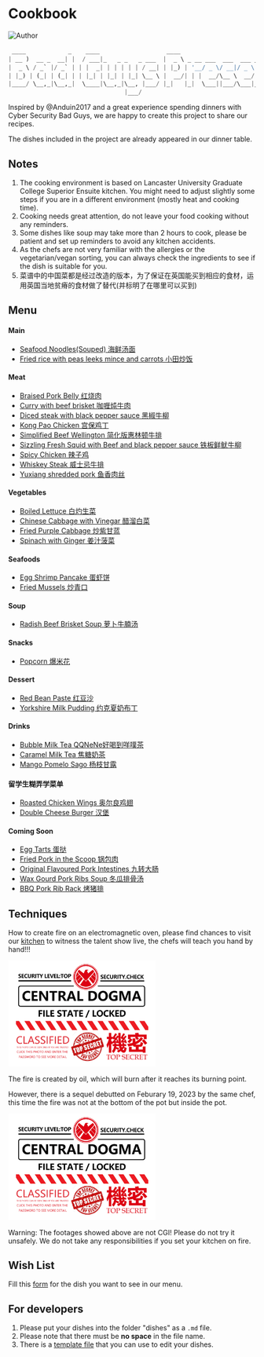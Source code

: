 # Cookbook

![Author](https://img.shields.io/badge/Author-Bad%20Guys%20Group-blue)

```python
 ____            _    ____                   ____                           _       
| __ )  __ _  __| |  / ___|_   _ _   _ ___  |  _ \ _ __ ___  ___  ___ _ __ | |_ ___ 
|  _ \ / _` |/ _` | | |  _| | | | | | / __| | |_) | '__/ _ \/ __|/ _ \ '_ \| __/ __|
| |_) | (_| | (_| | | |_| | |_| | |_| \__ \ |  __/| | |  __/\__ \  __/ | | | |_\__ \
|____/ \__,_|\__,_|  \____|\__,_|\__, |___/ |_|   |_|  \___||___/\___|_| |_|\__|___/
                                 |___/                                                
```

Inspired by @Anduin2017 and a great experience spending dinners with Cyber Security Bad Guys, we are happy to create this project to share our recipes.

The dishes included in the project are already appeared in our dinner table.

## Notes

1. The cooking environment is based on Lancaster University Graduate College Superior Ensuite kitchen. You might need to adjust slightly some steps if you are in a different environment (mostly heat and cooking time).
2. Cooking needs great attention, do not leave your food cooking without any reminders.
3. Some dishes like soup may take more than 2 hours to cook, please be patient and set up reminders to avoid any kitchen accidents.
4. As the chefs are not very familiar with the allergies or the vegetarian/vegan sorting, you can always check the ingredients to see if the dish is suitable for you.
5. 菜谱中的中国菜都是经过改造的版本，为了保证在英国能买到相应的食材，运用英国当地贫瘠的食材做了替代(并标明了在哪里可以买到)

## Menu

#### Main
- [Seafood Noodles(Souped) 海鲜汤面](dishes/Main/Seafood_Noodles_Souped.md)
- [Fried rice with peas leeks mince and carrots 小田炒饭](dishes/Main/Fried_rice_with_peas_leeks_mince_and_carrots.md)

#### Meat
- [Braised Pork Belly 红烧肉](dishes/Meat/Braised-Pork-Belly.md)
- [Curry with beef brisket 咖喱炖牛肉](dishes/Meat/Curry_with_beef_brisket.md)
- [Diced steak with black pepper sauce 黑椒牛柳](dishes/Meat/Diced-steak-with-black-pepper-sauce.md)
- [Kong Pao Chicken 宫保鸡丁](dishes/Meat/Gong-Bao-Ji-Ding.md)
- [Simplified Beef Wellington 简化版惠林顿牛排](dishes/Meat/Beef_Wellington.md)
- [Sizzling Fresh Squid with Beef and black pepper sauce 铁板鲜鱿牛柳](dishes/Meat/Sizzling-Fresh-Squid-and-Beef-with-black-pepper-sauce.md)
- [Spicy Chicken 辣子鸡](dishes/Meat/Spicy_Chicken.md)
- [Whiskey Steak 威士忌牛排](dishes/Meat/Whiskey_Steak.md)
- [Yuxiang shredded pork 鱼香肉丝](dishes/Meat/Yu_Xiang_Rou_Si.md)

#### Vegetables
- [Boiled Lettuce 白灼生菜](dishes/Vegs/Boiled_Lettuce.md)
- [Chinese Cabbage with Vinegar 醋溜白菜](dishes/Vegs/Cu_Liu_Bai_Cai.md)
- [Fried Purple Cabbage 炒紫甘蓝](dishes/Vegs/Fried_Purple_Cabbage.md)
- [Spinach with Ginger 姜汁菠菜](dishes/Vegs/Jiang_Zhi_Bo_Cai.md)

#### Seafoods

- [Egg Shrimp Pancake 蛋虾饼](dishes/Seafood/egg_shrimp_pancake.md)
- [Fried Mussels 炒青口](dishes/Seafood/Fried_mussels.md)

#### Soup
- [Radish Beef Brisket Soup 萝卜牛腩汤](dishes/Soup/Radish_Beef_Brisket_Soup.md)

#### Snacks
- [Popcorn 爆米花](dishes/Snacks/Popcorn.md)

#### Dessert

- [Red Bean Paste 红豆沙](dishes/Desserts/Red_Bean_Paste.md)
- [Yorkshire Milk Pudding 约克夏奶布丁](dishes/Desserts/Yorkshire-Milk-Pudding.md)

#### Drinks
- [Bubble Milk Tea QQNeNe好喝到咩噗茶](dishes/Drinks/Bubble_Milk_Tea_wwdpm.md)
- [Caramel Milk Tea 焦糖奶茶](dishes/Drinks/Caramel_Milk_Tea.md)
- [Mango Pomelo Sago 杨枝甘露](dishes/Drinks/Mango_Pomelo_Sago.md)

#### 留学生糊弄学菜单
- [Roasted Chicken Wings 奥尔良鸡翅](dishes/EasyCook/Roasted-Chicken-Wings.md)
- [Double Cheese Burger 汉堡](dishes/EasyCook/Double_Cheese_Burger.md)

#### Coming Soon
- [Egg Tarts 蛋挞](https://aiden-l.github.io/pages/notready/doge.html)
- [Fried Pork in the Scoop 锅包肉](https://aiden-l.github.io/pages/notready/doge.html)
- [Original Flavoured Pork Intestines 九转大肠](https://aiden-l.github.io/pages/ban/ban.html)
- [Wax Gourd Pork Ribs Soup 冬瓜排骨汤](https://aiden-l.github.io/pages/notready/doge.html)
- [BBQ Pork Rib Rack 烤猪排](https://aiden-l.github.io/pages/notready/doge.html)

## Techniques

How to create fire on an electromagnetic oven, please find chances to visit our [kitchen](https://use.mazemap.com/#v=1&config=lancaster&zlevel=1&center=-2.786763,54.004061&zoom=18.5&campusid=341&sharepoitype=point&sharepoi=-2.78638%2C54.00420) to witness the talent show live, the chefs will teach you hand by hand!!!

<div>
	<a href="https://aiden-l.github.io/pages/notify/notify.html"><img src="imgs/index/secret.png" style="width: 300px"/></a>
</div>

The fire is created by oil, which will burn after it reaches its burning point.

However, there is a sequel debutted on Feburary 19, 2023 by the same chef, this time the fire was not at the bottom of the pot but inside the pot. 

<div>
	<a href="https://aiden-l.github.io/pages/notify/notify.html"><img src="imgs/index/secret.png" style="width: 300px"/></a>
</div>

Warning: The footages showed above are not CGI! Please do not try it unsafely. We do not take any responsibilities if you set your kitchen on fire.

## Wish List

Fill this [form](https://forms.office.com/Pages/ResponsePage.aspx?id=DQSIkWdsW0yxEjajBLZtrQAAAAAAAAAAAAO__dBli81UNVIzNE9HSElUMzRNNUhBQkFFOFFMUFJHNS4u) for the dish you want to see in our menu.

## For developers

1. Please put your dishes into the folder "dishes" as a `.md` file.
2. Please note that there must be __no space__ in the file name.
3. There is a [template file](template_dish.md) that you can use to edit your dishes.
